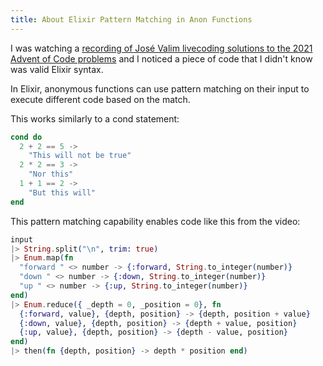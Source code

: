 ```yaml
---
title: About Elixir Pattern Matching in Anon Functions
---
```


I was watching a [recording of José Valim livecoding solutions to the 2021 Advent of Code problems](https://www.youtube.com/watch?v=1rFlhFbJ1_s) and I noticed a piece of code that I didn't know was valid Elixir syntax.

In Elixir, anonymous functions can use pattern matching on their input to execute different code based on the match.

This works similarly to a cond statement:

```elixir
cond do
  2 + 2 == 5 ->
    "This will not be true"
  2 * 2 == 3 ->
    "Nor this"
  1 + 1 == 2 ->
    "But this will"
end
```

This pattern matching capability enables code like this from the video:

```elixir
input
|> String.split("\n", trim: true)
|> Enum.map(fn
  "forward " <> number -> {:forward, String.to_integer(number)}
  "down " <> number -> {:down, String.to_integer(number)}
  "up " <> number -> {:up, String.to_integer(number)}
end)
|> Enum.reduce({ _depth = 0, _position = 0}, fn
  {:forward, value}, {depth, position} -> {depth, position + value}
  {:down, value}, {depth, position} -> {depth + value, position}
  {:up, value}, {depth, position} -> {depth - value, position}
end)
|> then(fn {depth, position} -> depth * position end)
```
